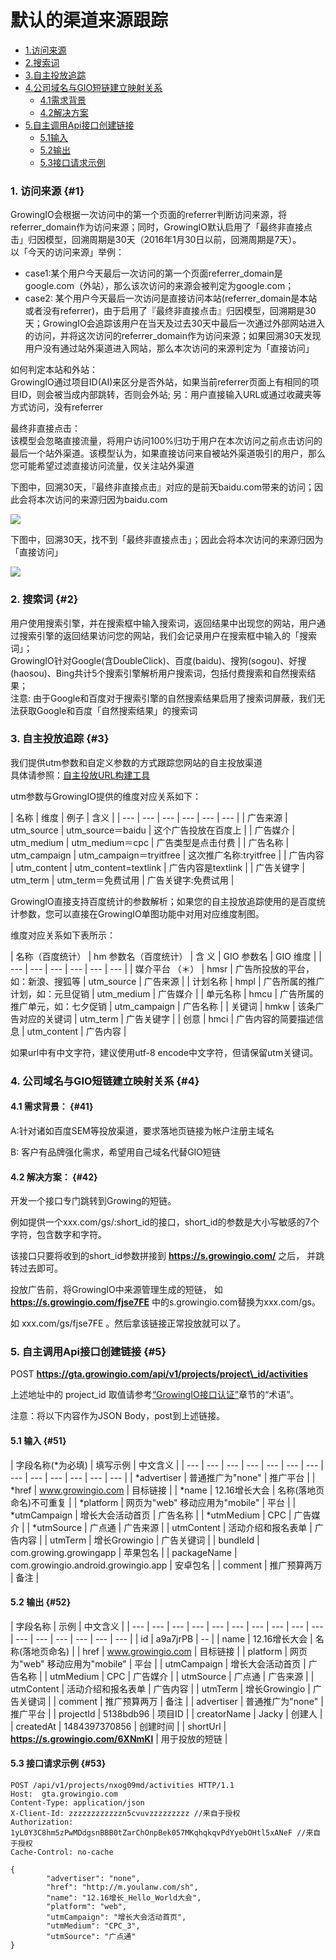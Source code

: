 # 默认的渠道来源跟踪

* [1.访问来源](default-channel-tracking.md#1)
* [2.搜索词](default-channel-tracking.md#2)
* [3.自主投放追踪](default-channel-tracking.md#3)
* [4.公司域名与GIO短链建立映射关系](default-channel-tracking.md#4)
  * [4.1需求背景](default-channel-tracking.md#41)
  * [4.2解决方案](default-channel-tracking.md#42)
* [5.自主调用Api接口创建链接](default-channel-tracking.md#5)
  * [5.1输入](default-channel-tracking.md#51)
  * [5.2输出](default-channel-tracking.md#52)
  * [5.3接口请求示例](default-channel-tracking.md#53)

### 1. 访问来源 {#1}

GrowingIO会根据一次访问中的第一个页面的referrer判断访问来源，将referrer\_domain作为访问来源；同时，GrowingIO默认启用了「最终非直接点击」归因模型，回溯周期是30天（2016年1月30日以前，回溯周期是7天）。  
以「今天的访问来源」举例：

* case1:某个用户今天最后一次访问的第一个页面referrer\_domain是google.com（外站），那么该次访问的来源会被判定为google.com；
* case2: 某个用户今天最后一次访问是直接访问本站\(referrer\_domain是本站或者没有referrer\)，由于启用了『最终非直接点击』归因模型，回溯期是30天；GrowingIO会追踪该用户在当天及过去30天中最后一次通过外部网站进入的访问，并将这次访问的referrer\_domain作为访问来源；如果回溯30天发现用户没有通过站外渠道进入网站，那么本次访问的来源判定为「直接访问」

如何判定本站和外站：  
GrowingIO通过项目ID\(AI\)来区分是否外站，如果当前referrer页面上有相同的项目ID，则会被当成内部跳转，否则会外站; 另：用户直接输入URL或通过收藏夹等方式访问，没有referrer

最终非直接点击：  
该模型会忽略直接流量，将用户访问100%归功于用户在本次访问之前点击访问的最后一个站外渠道。该模型认为，如果直接访问来自被站外渠道吸引的用户，那么您可能希望过滤直接访问流量，仅关注站外渠道

下图中，回溯30天，『最终非直接点击』对应的是前天baidu.com带来的访问；因此会将本次访问的来源归因为baidu.com

![](https://docs.growingio.com/.gitbook/assets/growingio-qu-dao-gen-zong.jpg)

下图中，回溯30天，找不到「最终非直接点击」；因此会将本次访问的来源归因为「直接访问」

![](https://docs.growingio.com/.gitbook/assets/growingio-qu-dao-gen-zong-1.jpg)

### 2. 搜索词 {#2}

用户使用搜索引擎，并在搜索框中输入搜索词，返回结果中出现您的网站，用户通过搜索引擎的返回结果访问您的网站，我们会记录用户在搜索框中输入的「搜索词」；  
GrowingIO针对Google\(含DoubleClick\)、百度\(baidu\)、搜狗\(sogou\)、好搜\(haosou\)、Bing共计5个搜索引擎解析用户搜索词，包括付费搜索和自然搜索结果；  
注意: 由于Google和百度对于搜索引擎的自然搜索结果启用了搜索词屏蔽，我们无法获取Google和百度「自然搜索结果」的搜索词

### 3. 自主投放追踪 {#3}

我们提供utm参数和自定义参数的方式跟踪您网站的自主投放渠道  
具体请参照：[自主投放URL构建工具](https://assets.growingio.com/help/doc/%E8%AF%A5%E6%96%87%E6%A1%A3%E7%94%A8%E6%9D%A5%E7%94%9F%E6%88%90%E6%8A%95%E6%94%BEURL_V2.0.xlsm)

utm参数与GrowingIO提供的维度对应关系如下：

| 名称 | 维度 | 例子 | 含义 |
| --- | --- | --- | --- | --- | --- |
| 广告来源 | utm\_source | utm\_source＝baidu | 这个广告投放在百度上 |
| 广告媒介 | utm\_medium | utm\_medium＝cpc | 广告类型是点击付费 |
| 广告名称 | utm\_campaign | utm\_campaign＝tryitfree | 这次推广名称:tryitfree |
| 广告内容 | utm\_content | utm\_content=textlink | 广告内容是textlink |
| 广告关键字 | utm\_term | utm\_term＝免费试用 | 广告关键字:免费试用 |

GrowingIO直接支持百度统计的参数解析；如果您的自主投放追踪使用的是百度统计参数，您可以直接在GrowingIO单图功能中对用对应维度制图。

维度对应关系如下表所示：

| 名称（百度统计） | hm 参数名（百度统计） | 含 义 | GIO 参数名 | GIO 维度 |
| --- | --- | --- | --- | --- | --- |
| 媒介平台 （＊） | hmsr | 广告所投放的平台，如：新浪、搜狐等 | utm\_source | 广告来源 |
| 计划名称 | hmpl | 广告所属的推广计划，如：元旦促销 | utm\_medium | 广告媒介 |
| 单元名称 | hmcu | 广告所属的推广单元，如：七夕促销 | utm\_campaign | 广告名称 |
| 关键词 | hmkw | 该条广告对应的关键词 | utm\_term | 广告关键字 |
| 创意 | hmci | 广告内容的简要描述信息 | utm\_content | 广告内容 |

如果url中有中文字符，建议使用utf-8 encode中文字符，但请保留utm关键词。

### 4. 公司域名与GIO短链建立映射关系 {#4}

#### 4.1 需求背景： {#41}

A:针对诸如百度SEM等投放渠道，要求落地页链接为帐户注册主域名

B: 客户有品牌强化需求，希望用自己域名代替GIO短链

#### 4.2 解决方案： {#42}

开发一个接口专门跳转到Growing的短链。

例如提供一个xxx.com/gs/:short\_id的接口，short\_id的参数是大小写敏感的7个字符，包含数字和字符。

该接口只要将收到的short\_id参数拼接到 **https://s.growingio.com/** 之后， 并跳转过去即可。

投放广告前，将GrowingIO中来源管理生成的短链， 如**https://s.growingio.com/fjse7FE** 中的s.growingio.com替换为xxx.com/gs。

如 xxx.com/gs/fjse7FE 。然后拿该链接正常投放就可以了。

### 5. 自主调用Api接口创建链接 {#5}

POST **https://gta.growingio.com/api/v1/projects/project\_id/activities**

上述地址中的 project\_id 取值请参考[“GrowingIO接口认证”](../../api/authentication.md)章节的“术语”。

注意：将以下内容作为JSON Body，post到上述链接。

#### 5.1 输入 {#51}

| 字段名称\(\*为必填\) | 填写示例 | 中文含义 |
| --- | --- | --- | --- | --- | --- | --- | --- | --- | --- | --- | --- | --- |
| \*advertiser | 普通推广为"none" | 推广平台 |
| \*href | www.growingio.com | 目标链接 |
| \*name | 12.16增长大会 | 名称\(落地页命名\)不可重复 |
| \*platform | 网页为"web" 移动应用为"mobile" | 平台 |
| \*utmCampaign | 增长大会活动首页 | 广告名称 |
| \*utmMedium | CPC | 广告媒介 |
| \*utmSource | 广点通 | 广告来源 |
| utmContent | 活动介绍和报名表单 | 广告内容 |
| utmTerm | 增长Growingio | 广告关键词 |
| bundleId | com.growing.growingapp | 苹果包名 |
| packageName | com.growingio.android.growingio.app | 安卓包名 |
| comment | 推广预算两万 | 备注 |

#### 5.2 输出 {#52}

| 字段名称 | 示例 | 中文含义 |
| --- | --- | --- | --- | --- | --- | --- | --- | --- | --- | --- | --- | --- | --- | --- | --- |
| id | a9a7jrPB | -- |
| name | 12.16增长大会 | 名称\(落地页命名\) |
| href | www.growingio.com | 目标链接 |
| platform | 网页为"web" 移动应用为"mobile" | 平台 |
| utmCampaign | 增长大会活动首页 | 广告名称 |
| utmMedium | CPC | 广告媒介 |
| utmSource | 广点通 | 广告来源 |
| utmContent | 活动介绍和报名表单 | 广告内容 |
| utmTerm | 增长Growingio | 广告关键词 |
| comment | 推广预算两万 | 备注 |
| advertiser | 普通推广为"none" | 推广平台 |
| projectId | 5138bdb96 | 项目ID |
| creatorName | Jacky | 创建人 |
| createdAt | 1484397370856 | 创建时间 |
| shortUrl | **https://s.growingio.com/6XNmKl** | 用于投放的短链 |

#### 5.3 接口请求示例 {#53}

```text
POST /api/v1/projects/nxog09md/activities HTTP/1.1
Host:  gta.growingio.com
Content-Type: application/json
X-Client-Id: zzzzzzzzzzzzn5cvuvzzzzzzzzz //来自于授权
Authorization: 1yL0Y3C8hm5zPwMDdgsnBBB0tZarChOnpBek057MKqhqkqvPdYyebOHtl5xANeF //来自于授权
Cache-Control: no-cache

{
        "advertiser": "none",
        "href": "http://m.youlanw.com/sh",
        "name": "12.16增长_Hello_World大会",
        "platform": "web",
        "utmCampaign": "增长大会活动首页",
        "utmMedium": "CPC_3",
        "utmSource": "广点通"
}
```

